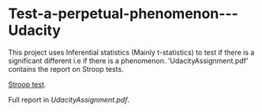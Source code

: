 # Test-a-perpetual-phenomenon---Udacity
This project uses Inferential statistics (Mainly t-statistics) to test if there is a significant different i.e if there is a phenomenon. 'UdacityAssignment.pdf' contains the report on Stroop tests.

[Stroop test](https://faculty.washington.edu/chudler/java/ready.html).

Full report in *UdacityAssignment.pdf*.

